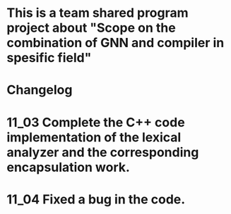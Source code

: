 # This is a team shared program project about "Scope on the combination of GNN and compiler in spesific field"

# Changelog
# 11_03 Complete the C++ code implementation of the lexical analyzer and the corresponding encapsulation work.
# 11_04 Fixed a bug in the code.
